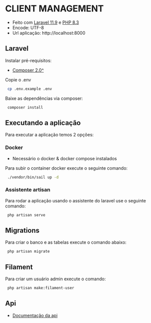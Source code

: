 # CLIENT MANAGEMENT

* Feito com [Laravel 11.9](http://laravel.com) e [PHP 8.3](https://www.php.net)
* Encode: UTF-8
* Url aplicação: http://localhost:8000

## Laravel

Instalar pré-requisitos:

* [Composer 2.0^](https://getcomposer.org)

Copie o .env

```sh
 cp .env.example .env
```

Baixe as dependências via composer:

```sh
 composer install
```

## Executando a aplicação

Para executar a aplicação temos 2 opções:

### Docker

* Necessário o docker & docker compose instalados

Para subir o container docker execute o seguinte comando:
```sh
 ./vendor/bin/sail up -d
```
### Assistente artisan

Para rodar a aplicação usando o assistente do laravel use o seguinte comando:
```sh
 php artisan serve
```

## Migrations

Para criar o banco e as tabelas execute o comando abaixo:

```sh
 php artisan migrate
```

## Filament

Para criar um usuário admin execute o comando:
```sh
 php artisan make:filament-user
```

## Api

* [Documentação da api](https://documenter.getpostman.com/view/5447206/2sAY4skQJc)